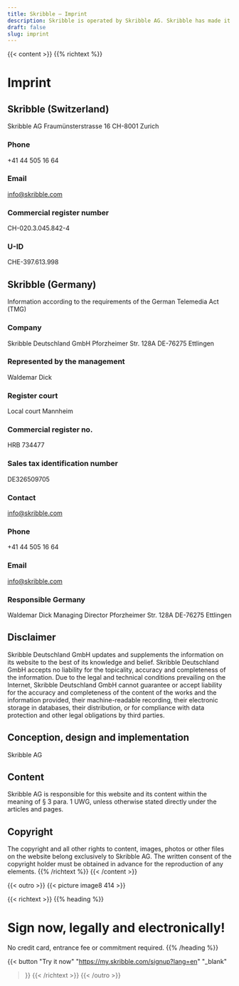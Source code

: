 ```yaml
---
title: Skribble – Imprint
description: Skribble is operated by Skribble AG. Skribble has made it its goal to digitalize contract processes. In 2018 we formed a team of Trust Shapers that has been working towards this future.
draft: false
slug: imprint
---
```


{{< content >}}
{{% richtext %}}
# Imprint

## Skribble (Switzerland)
Skribble AG
Fraumünsterstrasse 16
CH-8001 Zurich

### Phone
+41 44 505 16 64

### Email
[info@skribble.com](mailto:info@skribble.com "info@skribble.com")

### Commercial register number
CH-020.3.045.842-4

### U-ID
CHE-397.613.998


## Skribble (Germany)
Information according to the requirements of the German Telemedia Act (TMG)

### Company
Skribble Deutschland GmbH
Pforzheimer Str. 128A
DE-76275 Ettlingen

### Represented by the management
Waldemar Dick

### Register court
Local court Mannheim

### Commercial register no.
HRB 734477

### Sales tax identification number
DE326509705

### Contact
[info@skribble.com](mailto:info@skribble.com "info@skribble.com")

### Phone
+41 44 505 16 64

### Email
[info@skribble.com](mailto:info@skribble.com "info@skribble.com")

### Responsible Germany
Waldemar Dick
Managing Director
Pforzheimer Str. 128A
DE-76275 Ettlingen

## Disclaimer
Skribble Deutschland GmbH updates and supplements the information on its website to the best of its knowledge and belief. Skribble Deutschland GmbH accepts no liability for the topicality, accuracy and completeness of the information. Due to the legal and technical conditions prevailing on the Internet, Skribble Deutschland GmbH cannot guarantee or accept liability for the accuracy and completeness of the content of the works and the information provided, their machine-readable recording, their electronic storage in databases, their distribution, or for compliance with data protection and other legal obligations by third parties.

## Conception, design and implementation
Skribble AG

## Content
Skribble AG is responsible for this website and its content within the meaning of § 3 para. 1 UWG, unless otherwise stated directly under the articles and pages.

## Copyright
The copyright and all other rights to content, images, photos or other files on the website belong exclusively to Skribble AG. The written consent of the copyright holder must be obtained in advance for the reproduction of any elements.
{{% /richtext %}}
{{< /content >}}

[//]: # (--------------------------------------------------------------------------------------------------------------)


{{< outro >}}
{{< picture image8 414 >}}

{{< richtext >}}
{{% heading %}}
# Sign now, legally and electronically!
No credit card, entrance fee or commitment required.
{{% /heading %}}

{{< button
  "Try it now"
  "https://my.skribble.com/signup?lang=en"
  "_blank"
>}}
{{< /richtext >}}
{{< /outro >}}